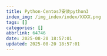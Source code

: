 ```yaml
---
title: Python-Centos7安装python3
index_img: /img_index/index/XXXX.png
tags: []
categories: []
abbrlink: 64746
date: 2025-08-20 18:57:01
updated: 2025-08-20 18:57:01
---
```

